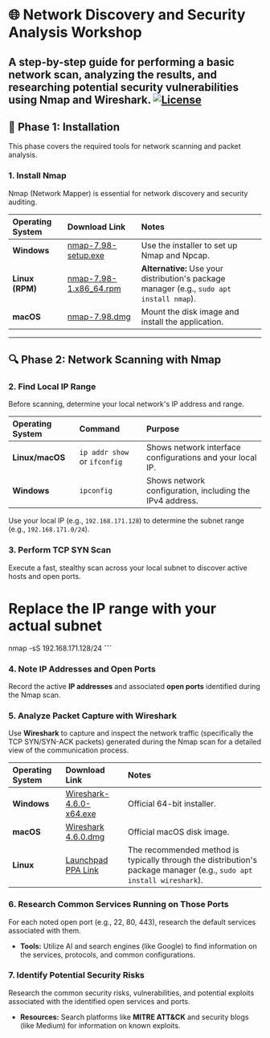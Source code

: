 # 🌐 Network Discovery and Security Analysis Workshop

A step-by-step guide for performing a basic network scan, analyzing the results, and researching potential security vulnerabilities using **Nmap** and **Wireshark**.
[![License](https://img.shields.io/badge/License-MIT-blue.svg)](https://opensource.org/licenses/MIT)
---

## 🚀 Phase 1: Installation

This phase covers the required tools for network scanning and packet analysis.

### 1. Install Nmap

Nmap (Network Mapper) is essential for network discovery and security auditing.

| Operating System | Download Link | Notes |
| :--- | :--- | :--- |
| **Windows** | [nmap-7.98-setup.exe](https://nmap.org/dist/nmap-7.98-setup.exe) | Use the installer to set up Nmap and Npcap. |
| **Linux (RPM)** | [nmap-7.98-1.x86_64.rpm](https://nmap.org/dist/nmap-7.98-1.x86_64.rpm) | **Alternative:** Use your distribution's package manager (e.g., `sudo apt install nmap`). |
| **macOS** | [nmap-7.98.dmg](https://nmap.org/dist/nmap-7.98.dmg) | Mount the disk image and install the application. |

---

## 🔍 Phase 2: Network Scanning with Nmap

### 2. Find Local IP Range

Before scanning, determine your local network's IP address and range.

| Operating System | Command | Purpose |
| :--- | :--- | :--- |
| **Linux/macOS** | `ip addr show` or `ifconfig` | Shows network interface configurations and your local IP. |
| **Windows** | `ipconfig` | Shows network configuration, including the IPv4 address. |

Use your local IP (e.g., `192.168.171.128`) to determine the subnet range (e.g., `192.168.171.0/24`).

### 3. Perform TCP SYN Scan

Execute a fast, stealthy scan across your local subnet to discover active hosts and open ports.


# Replace the IP range with your actual subnet
nmap -sS 192.168.171.128/24
**\`\`\`**
### 4. Note IP Addresses and Open Ports

Record the active **IP addresses** and associated **open ports** identified during the Nmap scan.

### 5. Analyze Packet Capture with Wireshark

Use **Wireshark** to capture and inspect the network traffic (specifically the TCP SYN/SYN-ACK packets) generated during the Nmap scan for a detailed view of the communication process.

| Operating System | Download Link | Notes |
| :--- | :--- | :--- |
| **Windows** | [Wireshark-4.6.0-x64.exe](https://2.na.dl.wireshark.org/win64/Wireshark-4.6.0-x64.exe) | Official 64-bit installer. |
| **macOS** | [Wireshark 4.6.0.dmg](https://2.na.dl.wireshark.org/osx/Wireshark%204.6.0.dmg) | Official macOS disk image. |
| **Linux** | [Launchpad PPA Link](https://launchpad.net/~wireshark-dev/+archive/ubuntu/stable) | The recommended method is typically through the distribution's package manager (e.g., `sudo apt install wireshark`). |

### 6. Research Common Services Running on Those Ports

For each noted open port (e.g., 22, 80, 443), research the default services associated with them.

* **Tools:** Utilize AI and search engines (like Google) to find information on the services, protocols, and common configurations.

### 7. Identify Potential Security Risks

Research the common security risks, vulnerabilities, and potential exploits associated with the identified open services and ports.

* **Resources:** Search platforms like **MITRE ATT&CK** and security blogs (like Medium) for information on known exploits.
